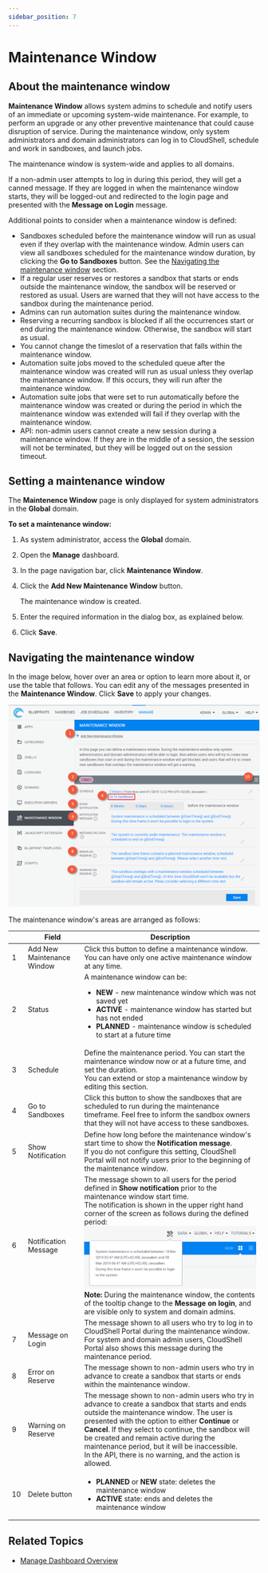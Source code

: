 ```yaml
---
sidebar_position: 7
---
```


# Maintenance Window

## About the maintenance window

**Maintenance Window** allows system admins to schedule and notify users of an immediate or upcoming system-wide maintenance. For example, to perform an upgrade or any other preventive maintenance that could cause disruption of service. During the maintenance window, only system administrators and domain administrators can log in to CloudShell, schedule and work in sandboxes, and launch jobs.

The maintenance window is system-wide and applies to all domains.

If a non-admin user attempts to log in during this period, they will get a canned message. If they are logged in when the maintenance window starts, they will be logged-out and redirected to the login page and presented with the **Message on Login** message.

Additional points to consider when a maintenance window is defined:

- Sandboxes scheduled before the maintenance window will run as usual even if they overlap with the maintenance window. Admin users can view all sandboxes scheduled for the maintenance window duration, by clicking the **Go to Sandboxes** button. See the [Navigating the maintenance window](../../admin/cloudshell-manage-dashboard/maintenance-window.md#navigating-the-maintenance-window) section.
- If a regular user reserves or restores a sandbox that starts or ends outside the maintenance window, the sandbox will be reserved or restored as usual. Users are warned that they will not have access to the sandbox during the maintenance period.
- Admins can run automation suites during the maintenance window.
- Reserving a recurring sandbox is blocked if all the occurrences start or end during the maintenance window. Otherwise, the sandbox will start as usual.
- You cannot change the timeslot of a reservation that falls within the maintenance window.
- Automation suite jobs moved to the scheduled queue after the maintenance window was created will run as usual unless they overlap the maintenance window. If this occurs, they will run after the maintenance window.
- Automation suite jobs that were set to run automatically before the maintenance window was created or during the period in which the maintenance window was extended will fail if they overlap with the maintenance window.
- API: non-admin users cannot create a new session during a maintenance window. If they are in the middle of a session, the session will not be terminated, but they will be logged out on the session timeout.

## Setting a maintenance window

The **Maintenence Window** page is only displayed for system administrators in the **Global** domain.

**To set a maintenance window:**

1. As system administrator, access the **Global** domain.
2. Open the **Manage** dashboard.
3. In the page navigation bar, click **Maintenance Window**.
4. Click the **Add New Maintenance Window** button.
    
    The maintenance window is created.
    
5. Enter the required information in the dialog box, as explained below.
    
6. Click **Save**.

## Navigating the maintenance window

In the image below, hover over an area or option to learn more about it, or use the table that follows. You can edit any of the messages presented in the **Maintenance Window**. Click **Save** to apply your changes.

![](/Images/CloudShell-Portal/Manage/MaintenanceWindow_624x501.png)

The maintenance window's areas are arranged as follows:

|   | Field | Description |
| --- | --- | --- |
| 1 | Add New Maintenance Window | Click this button to define a maintenance window. You can have only one active maintenance window at any time. |
| 2 | Status | A maintenance window can be:<ul><li>**NEW** - new maintenance window which was not saved yet</li><li>**ACTIVE** - maintenance window has started but has not ended</li><li>**PLANNED** - maintenance window is scheduled to start at a future time</li></ul> |
| 3 | Schedule | Define the maintenance period. You can start the maintenance window now or at a future time, and set the duration.<br/>You can extend or stop a maintenance window by editing this section. |
| 4 | Go to Sandboxes | Click this button to show the sandboxes that are scheduled to run during the maintenance timeframe. Feel free to inform the sandbox owners that they will not have access to these sandboxes. |
| 5 | Show Notification | Define how long before the maintenance window's start time to show the **Notification message**.<br/>If you do not configure this setting, CloudShell Portal will not notify users prior to the beginning of the maintenance window. |
| 6 | Notification Message | The message shown to all users for the period defined in **Show notification** prior to the maintenance window start time.<br/>The notification is shown in the upper right hand corner of the screen as follows during the defined period:<br/>![](/Images/CloudShell-Portal/Manage/NotificationMessage.png)<br/>**Note:** During the maintenance window, the contents of the tooltip change to the **Message on login**, and are visible only to system and domain admins. |
| 7 | Message on Login | The message shown to all users who try to log in to CloudShell Portal during the maintenance window. For system and domain admin users, CloudShell Portal also shows this message during the maintenance period. |
| 8 | Error on Reserve | The message shown to non-admin users who try in advance to create a sandbox that starts or ends within the maintenance window. |
| 9 | Warning on Reserve | The message shown to non-admin users who try in advance to create a sandbox that starts and ends outside the maintenance window. The user is presented with the option to either **Continue** or **Cancel**. If they select to continue, the sandbox will be created and remain active during the maintenance period, but it will be inaccessible.<br/>In the API, there is no warning, and the action is allowed. |
| 10 | Delete button | <ul><li>**PLANNED** or **NEW** state: deletes the maintenance window</li><li>**ACTIVE** state: ends and deletes the maintenance window</li></ul> |

## Related Topics

- [Manage Dashboard Overview](../../admin/cloudshell-manage-dashboard/manage-dashboard-overview.md)
